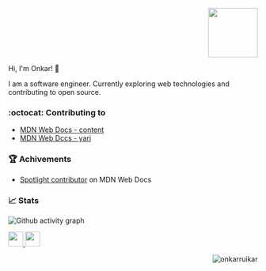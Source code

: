 <p align="right">
  <img src="https://media.giphy.com/media/M9gbBd9nbDrOTu1Mqx/giphy.gif" width="100"/>
</p>

Hi, I'm Onkar! 👋

I am a software engineer. Currently exploring web technologies and contributing to open source.

### :octocat: Contributing to
- [MDN Web Docs - content](https://github.com/mdn/content)
- [MDN Web Dccs - yari](https://github.com/mdn/yari)

### :trophy: Achivements
- [Spotlight contributor](https://developer.mozilla.org/en-US/community/spotlight/onkar-ruikar) on MDN Web Docs

### :chart_with_upwards_trend: Stats

![Github activity graph](https://activity-graph.herokuapp.com/graph?username=onkarruikar&theme=react-dark&hide_border=true&color=BDDFFF&line=6E93B5&point=BDDFFF)


<p align="left">
  <a href="mailto:onkarruikar@gmail.com" target="_blank" rel="noopener noreferrer">
      <img src="https://img.icons8.com/color/48/000000/gmail-new.png" width="30"/>
  </a>
  <a href="https://stackoverflow.com/users/15273968" target="_blank">
    <img src="https://img.icons8.com/color/48/000000/stackoverflow.png" width="30"/>
  </a>
</p>
<p align="right"><img src="https://komarev.com/ghpvc/?username=onkarruikar&label=Profile%20views&color=0e75b6&style=flat" alt="onkarruikar" /> </p>
